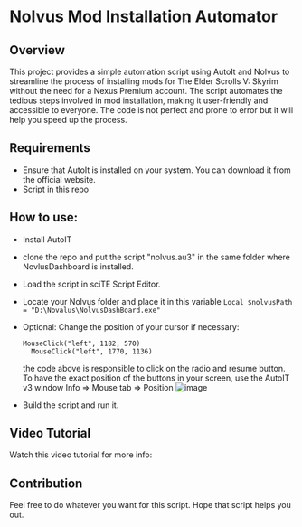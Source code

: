 # Nolvus Mod Installation Automator

## Overview

This project provides a simple automation script using AutoIt and Nolvus to streamline the process of installing mods for The Elder Scrolls V: Skyrim without the need for a Nexus Premium account. The script automates the tedious steps involved in mod installation, making it user-friendly and accessible to everyone. The code is not perfect and prone to error but it will help you speed up the process. 

## Requirements

- Ensure that AutoIt is installed on your system. You can download it from the official website.
- Script in this repo

## How to use:

- Install AutoIT
- clone the repo and put the script "nolvus.au3" in the same folder where NovlusDashboard is installed.
- Load the script in sciTE Script Editor.
- Locate your Nolvus folder and place it in this variable `Local $nolvusPath = "D:\Novalus\NolvusDashBoard.exe"`
- Optional: Change the position of your cursor if necessary:
  ```
  MouseClick("left", 1182, 570)
	MouseClick("left", 1770, 1136)
  ```
  the code above is responsible to click on the radio and resume button.
  To have the exact position of the buttons in your screen, use the AutoIT v3 window Info => Mouse tab => Position
  ![image](https://github.com/warber0x/Nolvus-Automation/assets/7810067/8d1042a1-70a2-4b71-b412-934715c18425)
  
- Build the script and run it.

## Video Tutorial
Watch this video tutorial for more info: 

## Contribution
Feel free to do whatever you want for this script. Hope that script helps you out. 
